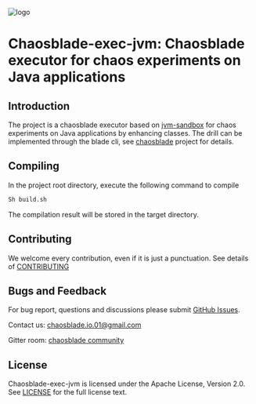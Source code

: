 ![logo](https://chaosblade.oss-cn-hangzhou.aliyuncs.com/doc/image/chaosblade-logo.png)

# Chaosblade-exec-jvm: Chaosblade executor for chaos experiments on Java applications


## Introduction
The project is a chaosblade executor based on [jvm-sandbox](https://github.com/alibaba/jvm-sandbox) for chaos 
experiments on Java applications by enhancing classes. The drill can be implemented through the blade cli, see 
[chaosblade](https://github.com/chaosblade-io/chaosblade) project for details.


## Compiling
In the project root directory, execute the following command to compile
```bash
Sh build.sh
```


The compilation result will be stored in the target directory.


## Contributing
We welcome every contribution, even if it is just a punctuation. See details of [CONTRIBUTING](CONTRIBUTING.md)


## Bugs and Feedback
For bug report, questions and discussions please submit [GitHub Issues](https://github.com/chaosblade-io/chaosblade-exec-jvm/issues).

Contact us: chaosblade.io.01@gmail.com

Gitter room: [chaosblade community](https://gitter.im/chaosblade-io/community)


## License
Chaosblade-exec-jvm is licensed under the Apache License, Version 2.0. See [LICENSE](LICENSE) for the full license text.
